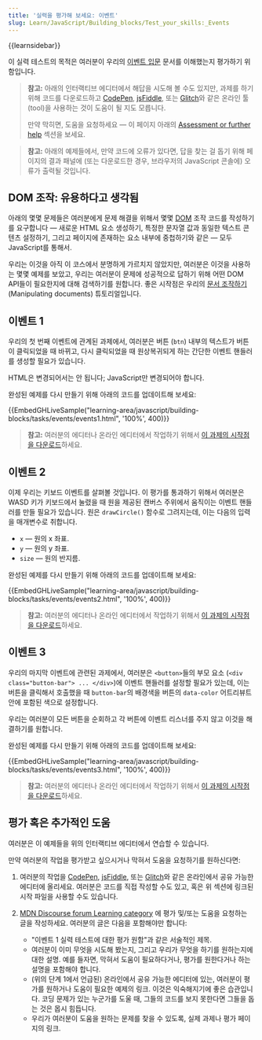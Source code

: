 ```yaml
---
title: '실력을 평가해 보세요: 이벤트'
slug: Learn/JavaScript/Building_blocks/Test_your_skills:_Events
---
```

{{learnsidebar}}

이 실력 테스트의 목적은 여러분이 우리의 [이벤트 입문](/ko/docs/Learn/JavaScript/Building_blocks/Events) 문서를 이해했는지 평가하기 위함입니다.

> **참고:** 아래의 인터랙티브 에디터에서 해답을 시도해 볼 수도 있지만, 과제를 하기 위해 코드를 다운로드하고 [CodePen](https://codepen.io/), [jsFiddle](https://jsfiddle.net/), 또는 [Glitch](https://glitch.com/)와 같은 온라인 툴(tool)을 사용하는 것이 도움이 될 지도 모릅니다.
>
> 만약 막히면, 도움을 요청하세요 — 이 페이지 아래의 [Assessment or further help](#assessment_or_further_help) 섹션을 보세요.

> **참고:** 아래의 예제들에서, 만약 코드에 오류가 있다면, 답을 찾는 걸 돕기 위해 페이지의 결과 패널에 (또는 다운로드한 경우, 브라우저의 JavaScript 콘솔에) 오류가 출력될 것입니다.

## DOM 조작: 유용하다고 생각됨

아래의 몇몇 문제들은 여러분에게 문제 해결을 위해서 몇몇 [DOM](/ko/docs/Glossary/DOM) 조작 코드를 작성하기를 요구합니다 — 새로운 HTML 요소 생성하기, 특정한 문자열 값과 동일한 텍스트 콘텐츠 설정하기, 그리고 페이지에 존재하는 요소 내부에 중첩하기와 같은 — 모두 JavaScript를 통해서.

우리는 이것을 아직 이 코스에서 분명하게 가르치지 않았지만, 여러분은 이것을 사용하는 몇몇 예제를 보았고, 우리는 여러분이 문제에 성공적으로 답하기 위해 어떤 DOM API들이 필요한지에 대해 검색하기를 원합니다. 좋은 시작점은 우리의 [문서 조작하기](/ko/docs/Learn/JavaScript/Client-side_web_APIs/Manipulating_documents)(Manipulating documents) 튜토리얼입니다.

## 이벤트 1

우리의 첫 번째 이벤트에 관계된 과제에서, 여러분은 버튼 (`btn`) 내부의 텍스트가 버튼이 클릭되었을 때 바뀌고, 다시 클릭되었을 때 원상복귀되게 하는 간단한 이벤트 핸들러를 생성할 필요가 있습니다.

HTML은 변경되어서는 안 됩니다; JavaScript만 변경되어야 합니다.

완성된 예제를 다시 만들기 위해 아래의 코드를 업데이트해 보세요:

{{EmbedGHLiveSample("learning-area/javascript/building-blocks/tasks/events/events1.html", '100%', 400)}}

> **참고:** 여러분의 에디터나 온라인 에디터에서 작업하기 위해서 [이 과제의 시작점을 다운로드](https://github.com/mdn/learning-area/tree/master/javascript/building-blocks/tasks/events/events1-download.html)하세요.

## 이벤트 2

이제 우리는 키보드 이벤트를 살펴볼 것입니다. 이 평가를 통과하기 위해서 여러분은 WASD 키가 키보드에서 눌렸을 때 원을 제공된 캔버스 주위에서 움직이는 이벤트 핸들러를 만들 필요가 있습니다. 원은 `drawCircle()` 함수로 그려지는데, 이는 다음의 입력을 매개변수로 취합니다.

- `x` — 원의 x 좌표.
- `y` — 원의 y 좌표.
- `size` — 원의 반지름.

완성된 예제를 다시 만들기 위해 아래의 코드를 업데이트해 보세요:

{{EmbedGHLiveSample("learning-area/javascript/building-blocks/tasks/events/events2.html", '100%', 400)}}

> **참고:** 여러분의 에디터나 온라인 에디터에서 작업하기 위해서 [이 과제의 시작점을 다운로드](https://github.com/mdn/learning-area/tree/master/javascript/building-blocks/tasks/events/events2-download.html)하세요.

## 이벤트 3

우리의 마지막 이벤트에 관련된 과제에서, 여러분은 `<button>`들의 부모 요소 (`<div class="button-bar"> ... </div>`)에 이벤트 핸들러를 설정할 필요가 있는데, 이는 버튼을 클릭해서 호출했을 때 `button-bar`의 배경색을 버튼의 `data-color` 어트리뷰트 안에 포함된 색으로 설정합니다.

우리는 여러분이 모든 버튼을 순회하고 각 버튼에 이벤트 리스너를 주지 않고 이것을 해결하기를 원합니다.

완성된 예제를 다시 만들기 위해 아래의 코드를 업데이트해 보세요:

{{EmbedGHLiveSample("learning-area/javascript/building-blocks/tasks/events/events3.html", '100%', 400)}}

> **참고:** 여러분의 에디터나 온라인 에디터에서 작업하기 위해서 [이 과제의 시작점을 다운로드](https://github.com/mdn/learning-area/tree/master/javascript/building-blocks/tasks/events/events3-download.html)하세요.

## 평가 혹은 추가적인 도움

여러분은 이 예제들을 위의 인터랙티브 에디터에서 연습할 수 있습니다.

만약 여러분의 작업을 평가받고 싶으시거나 막혀서 도움을 요청하기를 원하신다면:

1. 여러분의 작업을 [CodePen](https://codepen.io/), [jsFiddle](https://jsfiddle.net/), 또는 [Glitch](https://glitch.com/)와 같은 온라인에서 공유 가능한 에디터에 올리세요. 여러분은 코드를 직접 작성할 수도 있고, 혹은 위 섹션에 링크된 시작 파일을 사용할 수도 있습니다.
2. [MDN Discourse forum Learning category](https://discourse.mozilla.org/c/mdn/learn) 에 평가 및/또는 도움을 요청하는 글을 작성하세요. 여러분의 글은 다음을 포함해야만 합니다:

    - "이벤트 1 실력 테스트에 대한 평가 원함"과 같은 서술적인 제목.
    - 여러분이 이미 무엇을 시도해 봤는지, 그리고 우리가 무엇을 하기를 원하는지에 대한 설명. 예를 들자면, 막혀서 도움이 필요하다거나, 평가를 원한다거나 하는 설명을 포함해야 합니다.
    - (위의 단계 1에서 언급된) 온라인에서 공유 가능한 에디터에 있는, 여러분이 평가를 원하거나 도움이 필요한 예제의 링크. 이것은 익숙해지기에 좋은 습관입니다. 코딩 문제가 있는 누군가를 도울 때, 그들의 코드를 보지 못한다면 그들을 돕는 것은 몹시 힘듭니다.
    - 우리가 여러분이 도움을 원하는 문제를 찾을 수 있도록, 실제 과제나 평가 페이지의 링크.
